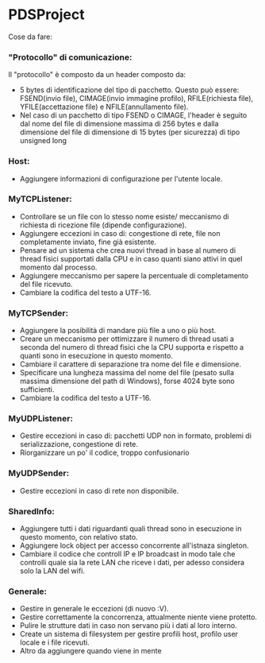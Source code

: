 # PDSProject
Cose da fare:
### "Protocollo" di comunicazione:

Il "protocollo" è composto da un header composto da:
* 5 bytes di identificazione del tipo di pacchetto. Questo può essere: FSEND(invio file), CIMAGE(invio immagine profilo), RFILE(richiesta file), YFILE(accettazione file) e NFILE(annullamento file).
* Nel caso di un pacchetto di tipo FSEND o CIMAGE, l'header è seguito dal nome del file di dimensione massima di 256 bytes e dalla dimensione del file di dimensione di 15 bytes (per sicurezza) di tipo unsigned long

### Host: 
* Aggiungere informazioni di configurazione per l'utente locale.
### MyTCPListener:
* Controllare se un file con lo stesso nome esiste/ meccanismo di richiesta di ricezione file (dipende configurazione).
* Aggiungere eccezioni in caso di: congestione di rete, file non completamente inviato, fine già esistente.
* Pensare ad un sistema che crea nuovi thread in base al numero di thread fisici supportati dalla CPU e in caso quanti siano attivi in quel momento dal processo.
* Aggiungere meccanismo per sapere la percentuale di completamento del file ricevuto.
* Cambiare la codifica del testo a UTF-16.
### MyTCPSender:
* Aggiungere la posibilità di mandare più file a uno o più host.
* Creare un meccanismo per ottimizzare il numero di thread usati a seconda del numero di thread fisici che la CPU supporta e rispetto a quanti sono in esecuzione in questo momento.
* Cambiare il carattere di separazione tra nome del file e dimensione.
* Specificare una lungheza massima del nome del file (pesato sulla massima dimensione del path di Windows), forse 4024 byte sono sufficienti.
* Cambiare la codifica del testo a UTF-16.
### MyUDPListener:
* Gestire eccezioni in caso di: pacchetti UDP non in formato, problemi di serializzazione, congestione di rete.
* Riorganizzare un po' il codice, troppo confusionario 
### MyUDPSender:
* Gestire eccezioni in caso di rete non disponibile.
### SharedInfo:
* Aggiungere tutti i dati riguardanti quali thread sono in esecuzione in questo momento, con relativo stato.
* Aggiungere lock object per accesso concorrente all'istnaza singleton.
* Cambiare il codice che controll IP e IP broadcast in modo tale che controlli quale sia la rete LAN che riceve i dati, per adesso considera solo la LAN del wifi.
### Generale:
* Gestire in generale le eccezioni (di nuovo :V).
* Gestire correttamente la concorrenza, attualmente niente viene protetto.
* Pulire le strutture dati in caso non servano più i dati al loro interno.
* Create un sistema di filesystem per gestire profili host, profilo user locale e i file ricevuti.
* Altro da aggiungere quando viene in mente
